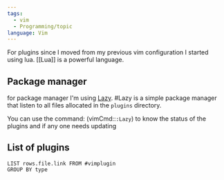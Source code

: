 ```yaml
---
tags:
  - vim
  - Programming/topic
language: Vim
---
```

For plugins since I moved from my previous vim configuration I started using lua. [[Lua]] is a powerful language.

## Package manager
for package manager I'm using [Lazy](https://github.com/folke/lazy.nvim). #Lazy is a simple package manager that listen to all files allocated in the `plugins` directory.

You can use the command:
(vimCmd::`:Lazy`)
to know the status of the plugins and if any one needs updating

## List of plugins
```dataview
LIST rows.file.link FROM #vimplugin 
GROUP BY type
```
